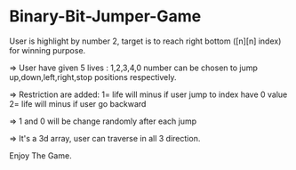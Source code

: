 # Binary-Bit-Jumper-Game
User is highlight by number 2, target is to reach right bottom ([n][n] index) for winning purpose.

=> User have given 5 lives : 1,2,3,4,0 number can be chosen to jump up,down,left,right,stop positions respectively.

=> Restriction are added: 1= life will minus if user jump to index have 0 value
                          2= life will minus if user go backward

=> 1 and 0 will be change randomly after each jump

=> It's a 3d array, user can traverse in all 3 direction. 

Enjoy The Game.
